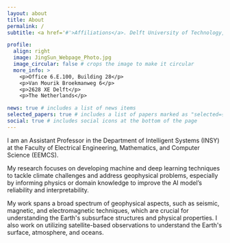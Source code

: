 ```yaml
---
layout: about
title: About
permalink: /
subtitle: <a href='#'>Affiliations</a>. Delft University of Technology, Netherlands

profile:
  align: right
  image: JingSun_Webpage_Photo.jpg
  image_circular: false # crops the image to make it circular
  more_info: >
    <p>Office 6.E.100, Building 28</p>
    <p>Van Mourik Broekmanweg 6</p>
    <p>2628 XE Delft</p>
    <p>The Netherlands</p>

news: true # includes a list of news items
selected_papers: true # includes a list of papers marked as "selected={true}"
social: true # includes social icons at the bottom of the page
---
```


I am an Assistant Professor in the Department of Intelligent Systems (INSY) at the Faculty of Electrical Engineering, Mathematics, and Computer Science (EEMCS). 

My research focuses on developing machine and deep learning techniques to tackle climate challenges and address geophysical problems, especially by informing physics or domain knowledge to improve the AI model’s reliability and interpretability. 

My work spans a broad spectrum of geophysical aspects, such as seismic, magnetic, and electromagnetic techniques, which are crucial for understanding the Earth's subsurface structures and physical properties. I also work on utilizing satellite-based observations to understand the Earth's surface, atmosphere, and oceans.
